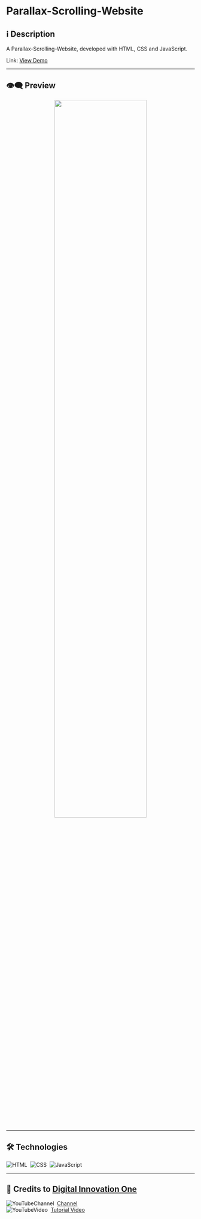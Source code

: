 # Parallax-Scrolling-Website

## ℹ️ Description

A Parallax-Scrolling-Website, developed with HTML, CSS and JavaScript. <br>

Link: [View Demo](https://zejsneto.github.io/DnD-Forms-Page/)

---

## 👁️‍🗨️ Preview
<p align="center" >
  <img width="70%" src="/repository-assets/gif01.gif" />
</p>

---

## 🛠️ **Technologies**

![HTML](https://img.shields.io/badge/-HTML-05122A?style=flat&logo=HTML5)&nbsp;
![CSS](https://img.shields.io/badge/-CSS-05122A?style=flat&logo=CSS3&logoColor=1572B6)&nbsp;
![JavaScript](https://img.shields.io/badge/-JavaScript-05122A?style=flat&logo=javascript)&nbsp;

---

## 📃 Credits to [Digital Innovation One](https://web.dio.me/home)

![YouTubeChannel](https://img.shields.io/badge/--05122A?style=flat&logo=youtube)&nbsp;
[Channel](https://www.youtube.com/channel/UCARtKuN24xix9o30mGUQvkw)<br>
![YouTubeVideo](https://img.shields.io/badge/--05122A?style=flat&logo=youtube)&nbsp;
[Tutorial Video](https://www.youtube.com/watch?v=kmM6mqvnxcs&t=1s&ab_channel=Codehal)<br>


